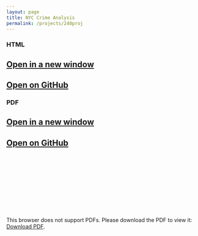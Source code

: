 ```yaml
---
layout: page
title: NYC Crime Analysis
permalink: /projects/240proj
---
```


### HTML

<h2><a href="https://pekofsky.github.io/assets/240proj.html" target="_blank" rel="noopener noreferrer">Open in a new window</a></h2>

<h2><a href="https://github.com/pekofsky/pekofsky.github.io/blob/23d7f0fd2362cba9b71fa5f73c90ef7323bda5e0/assets/240proj.html" target="_blank" rel="noopener noreferrer">Open on GitHub</a></h2>

### PDF

<h2><a href="https://pekofsky.github.io/assets/240proj.pdf" target="_blank" rel="noopener noreferrer">Open in a new window</a></h2>

<h2><a href="https://github.com/pekofsky/pekofsky.github.io/blob/23d7f0fd2362cba9b71fa5f73c90ef7323bda5e0/assets/240proj.pdf" target="_blank" rel="noopener noreferrer">Open on GitHub</a></h2>

<object data="https://pekofsky.github.io/assets/240proj.pdf" type="application/pdf" width="700px" height="700px">
    <embed src="https://pekofsky.github.io/assets/240proj.pdf">
        <p>This browser does not support PDFs. Please download the PDF to view it: <a href="https://pekofsky.github.io/assets/240proj.pdf">Download PDF</a>.</p>
    </embed>
</object>